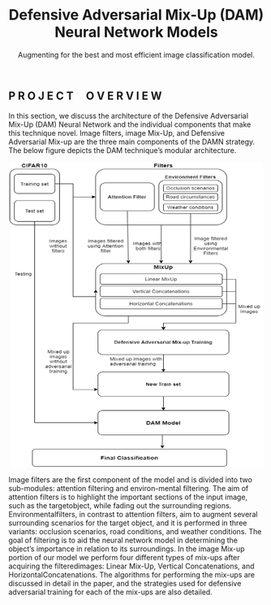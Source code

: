 <h1 align="center"> Defensive Adversarial Mix-Up (DAM) Neural Network Models </h1>
<p align="center">Augmenting for the best and most efficient image classification model.</p>
<br>

## P R O J E C T &nbsp;&nbsp;&nbsp; O V E R V I E W
  In this section, we discuss the architecture of the Defensive Adversarial Mix-Up (DAM) Neural Network and the individual components that make this technique novel. Image  filters,  image  Mix-Up,  and  Defensive  Adversarial Mix-up are the three main components of the DAMN strategy. The below figure depicts the DAM technique’s modular architecture. 

<p align="center"><img src="https://github.com/imohammad12/Mixing-Augmentation/blob/main/CS698_Architecture.png" width="500" height="600"></p> 

  Image  filters  are  the  first  component  of  the  model  and  is divided into two sub-modules: attention filtering and environ-mental  filtering.  The  aim  of  attention  filters  is  to  highlight the  important  sections  of  the  input  image,  such  as  the  targetobject, while fading out the surrounding regions. Environmentalfilters,  in  contrast  to  attention  filters,  aim  to  augment  several surrounding scenarios for the target object, and it is performed in  three  variants:  occlusion  scenarios,  road  conditions,  and weather  conditions.  The  goal  of  filtering  is  to  aid  the  neural network  model  in  determining  the  object’s  importance  in relation to its surroundings. In  the  image  Mix-up  portion  of  our  model  we  perform four  different  types  of  mix-ups  after  acquiring  the  filteredimages:  Linear  Mix-Up,  Vertical  Concatenations, and HorizontalConcatenations. The algorithms for performing the mix-ups are discussed in detail in the paper, and the strategies used for defensive adversarial training for each of the mix-ups are also detailed.
  

  

